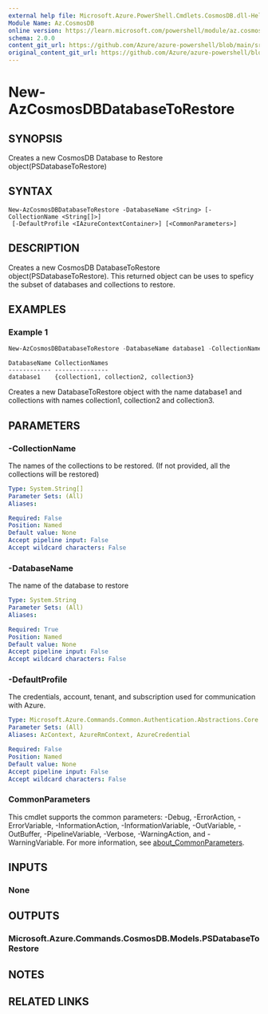 ```yaml
---
external help file: Microsoft.Azure.PowerShell.Cmdlets.CosmosDB.dll-Help.xml
Module Name: Az.CosmosDB
online version: https://learn.microsoft.com/powershell/module/az.cosmosdb/new-azcosmosdbdatabasetorestore
schema: 2.0.0
content_git_url: https://github.com/Azure/azure-powershell/blob/main/src/CosmosDB/CosmosDB/help/New-AzCosmosDBDatabaseToRestore.md
original_content_git_url: https://github.com/Azure/azure-powershell/blob/main/src/CosmosDB/CosmosDB/help/New-AzCosmosDBDatabaseToRestore.md
---
```


# New-AzCosmosDBDatabaseToRestore

## SYNOPSIS
Creates a new CosmosDB Database to Restore object(PSDatabaseToRestore)

## SYNTAX

```
New-AzCosmosDBDatabaseToRestore -DatabaseName <String> [-CollectionName <String[]>]
 [-DefaultProfile <IAzureContextContainer>] [<CommonParameters>]
```

## DESCRIPTION
Creates a new CosmosDB DatabaseToRestore object(PSDatabaseToRestore). This returned object can be uses to speficy the subset of databases and collections to restore.

## EXAMPLES

### Example 1
```powershell
New-AzCosmosDBDatabaseToRestore -DatabaseName database1 -CollectionName collection1,collection2,collection3
```

```output
DatabaseName CollectionNames
------------ ---------------
database1    {collection1, collection2, collection3}
```

Creates a new DatabaseToRestore object with the name database1 and collections with names collection1, collection2 and collection3.

## PARAMETERS

### -CollectionName
The names of the collections to be restored.
(If not provided, all the collections will be restored)

```yaml
Type: System.String[]
Parameter Sets: (All)
Aliases:

Required: False
Position: Named
Default value: None
Accept pipeline input: False
Accept wildcard characters: False
```

### -DatabaseName
The name of the database to restore

```yaml
Type: System.String
Parameter Sets: (All)
Aliases:

Required: True
Position: Named
Default value: None
Accept pipeline input: False
Accept wildcard characters: False
```

### -DefaultProfile
The credentials, account, tenant, and subscription used for communication with Azure.

```yaml
Type: Microsoft.Azure.Commands.Common.Authentication.Abstractions.Core.IAzureContextContainer
Parameter Sets: (All)
Aliases: AzContext, AzureRmContext, AzureCredential

Required: False
Position: Named
Default value: None
Accept pipeline input: False
Accept wildcard characters: False
```

### CommonParameters
This cmdlet supports the common parameters: -Debug, -ErrorAction, -ErrorVariable, -InformationAction, -InformationVariable, -OutVariable, -OutBuffer, -PipelineVariable, -Verbose, -WarningAction, and -WarningVariable. For more information, see [about_CommonParameters](http://go.microsoft.com/fwlink/?LinkID=113216).

## INPUTS

### None

## OUTPUTS

### Microsoft.Azure.Commands.CosmosDB.Models.PSDatabaseToRestore

## NOTES

## RELATED LINKS
